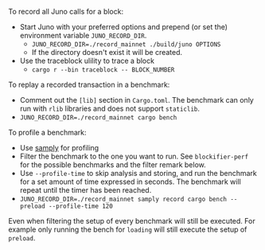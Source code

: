To record all Juno calls for a block:
- Start Juno with your preferred options and prepend (or set the) environment variable `JUNO_RECORD_DIR`. 
    - `JUNO_RECORD_DIR=./record_mainnet ./build/juno OPTIONS`  
    - If the directory doesn't exist it will be created. 
- Use the traceblock ulility to trace a block
    - `cargo r --bin traceblock -- BLOCK_NUMBER` 

To replay a recorded transaction in a benchmark:
- Comment out the `[lib]` section in `Cargo.toml`. The benchmark can only run with `rlib` libraries and does not support `staticlib`. 
- `JUNO_RECORD_DIR=./record_mainnet cargo bench`

To profile a benchmark:
- Use [samply](https://github.com/mstange/samply) for profiling
- Filter the benchmark to the one you want to run. See `blockifier-perf` for the possible benchmarks and the filter remark below.
- Use `--profile-time` to skip analysis and storing, and run the benchmark for a set amount of time expressed in seconds. The benchmark will repeat until the timer has been reached.  
- `JUNO_RECORD_DIR=./record_mainnet samply record cargo bench -- preload --profile-time 120`

Even when filtering the setup of every benchmark will still be executed. For example only running the bench for `loading` will still execute the setup of `preload`.



